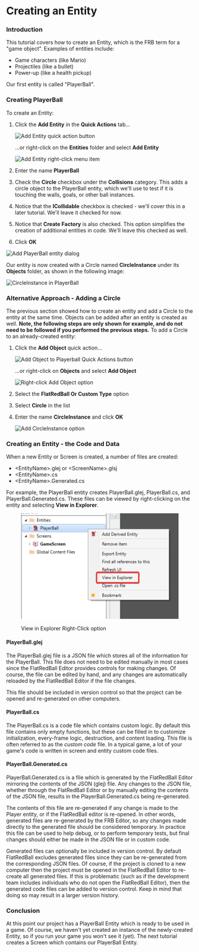 # Creating an Entity

### Introduction

This tutorial covers how to create an Entity, which is the FRB term for a "game object". Examples of entities include:

* Game characters (like Mario)
* Projectiles (like a bullet)
* Power-up (like a health pickup)

Our first entity is called "PlayerBall".

### Creating PlayerBall

To create an Entity:

1.  Click the **Add Entity** in the **Quick Actions** tab...

    ![Add Entity quick action button](../../.gitbook/assets/02\_21\_21\_30.png)

    ...or right-click on the **Entities** folder and select **Add Entity**

    ![Add Entity right-click menu item](../../media/2022-01-img\_61d312843f359.png)
2. Enter the name **PlayerBall**
3. Check the **Circle** checkbox under the **Collisions** category. This adds a circle object to the PlayerBall entity, which we'll use to test if it is touching the walls, goals, or other ball instances.
4. Notice that the **ICollidable** checkbox is checked - we'll cover this in a later tutorial. We'll leave it checked for now.
5. Notice that **Create Factory** is also checked. This option simplifies the creation of additional entities in code. We'll leave this checked as well.
6. Click **OK**

![Add PlayerBall entity dialog](../../media/2022-01-img\_61d312b26d918.png)

Our entity is now created with a Circle named **CircleInstance** under its **Objects** folder, as shown in the following image:

![CircleInstance in PlayerBall](../../media/2022-01-img\_61d312e83c316.png)

### Alternative Approach - Adding a Circle

The previous section showed how to create an entity and add a Circle to the entity at the same time. Objects can be added after an entity is created as well. **Note, the following steps are only shown for example, and do not need to be followed if you performed the previous steps.** To add a Circle to an already-created entity:

1.  Click the **Add Object** quick action...

    ![Add Object to Playerball Quick Actions button](../../media/2022-01-img\_61d3133fc9c72.png)

    ...or right-click on **Objects** and select **Add Object**

    ![Right-click Add Object option](../../media/2022-01-img\_61d31363d6568.png)
2. Select the **FlatRedBall Or Custom Type** option
3. Select **Circle** in the list
4.  Enter the name **CircleInstance** and click **OK**

    ![Add CircleInstance option](../../media/2022-01-img\_61d313aa162c3.png)

### Creating an Entity - the Code and Data

When a new Entity or Screen is created, a number of files are created:

* \<EntityName>.glej or \<ScreenName>.glsj
* \<EntityName>.cs
* \<EntityName>.Generated.cs

For example, the PlayerBall entity creates PlayerBall.glej, PlayerBall.cs, and PlayerBall.Generated.cs. These files can be viewed by right-clicking on the entity and selecting **View in Explorer**.

<figure><img src="../../.gitbook/assets/image (10).png" alt=""><figcaption><p>View in Explorer Right-Click option</p></figcaption></figure>

#### PlayerBall.glej

The PlayerBall.glej file is a JSON file which stores all of the information for the PlayerBall. This file does not need to be edited manually in most cases since the FlatRedBall Editor provides controls for making changes. Of course, the file can be edited by hand, and any changes are automatically reloaded by the FlatRedBall Editor if the file changes.

This file should be included in version control so that the project can be opened and re-generated on other computers.

#### PlayerBall.cs

The PlayerBall.cs is a code file which contains custom logic. By default this file contains only empty functions, but these can be filled in to customize initialization, every-frame logic, destruction, and content loading. This file is often referred to as the _custom code_ file. In a typical game, a lot of your game's code is written in screen and entity custom code files.

#### PlayerBall.Generated.cs

PlayerBall.Generated.cs is a file which is generated by the FlatRedBall Editor mirroring the contents of the JSON (glej) file. Any changes to the JSON file, whether through the FlatRedBall Editor or by manually editing the contents of the JSON file, results in the PlayerBall.Generated.cs being re-generated.

The contents of this file are re-generated if any change is made to the Player entity, or if the FlatRedBall editor is re-opened. In other words, generated files are re-generated by the FRB Editor, so any changes made directly to the generated file should be considered temporary. In practice this file can be used to help debug, or to perform temporary tests, but final changes should either be made in the JSON file or in custom code.

Generated files can optionally be included in version control. By default FlatRedBall excludes generated files since they can be re-generated from the corresponding JSON files. Of course, if the project is cloned to a new computer then the project must be opened in the FlatRedBall Editor to re-create all generated files. If this is problematic (such as if the development team includes individuals who do not open the FlatRedBall Editor), then the generated code files can be added to version control. Keep in mind that doing so may result in a larger version history.

### Conclusion

At this point our project has a PlayerBall Entity which is ready to be used in a game. Of course, we haven't yet created an instance of the newly-created Entity, so if you run your game you won't see it (yet). The next tutorial creates a Screen which contains our PlayerBall Entity.
